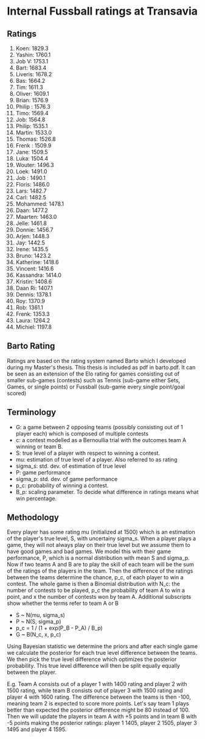 # Internal Fussball ratings at Transavia
## Ratings
1. Koen: 1829.3 
2. Yashin: 1760.1 
3. Job V: 1753.1 
4. Bart: 1683.4 
5. Liveris: 1678.2 
6. Bas: 1664.2 
7. Tim: 1611.3 
8. Oliver: 1609.1 
9. Brian: 1576.9 
10. Philip : 1576.3 
11. Timo: 1569.4 
12. Job: 1564.8 
13. Philip: 1535.1 
14. Martin: 1533.0 
15. Thomas: 1526.8 
16. Frenk : 1509.9 
17. Jane: 1509.5 
18. Luka: 1504.4 
19. Wouter: 1496.3 
20. Loek: 1491.0 
21. Job : 1490.1 
22. Floris: 1486.0 
23. Lars: 1482.7 
24. Carl: 1482.5 
25. Mohammed: 1478.1 
26. Daan: 1477.2 
27. Maarten: 1463.0 
28. Jelle: 1461.8 
29. Donnie: 1456.7 
30. Arjen: 1448.3 
31. Jay: 1442.5 
32. Irene: 1435.5 
33. Bruno: 1423.2 
34. Katherine: 1418.6 
35. Vincent: 1416.6 
36. Kassandra: 1414.0 
37. Kristin: 1408.6 
38. Daan Ri: 1407.1 
39. Dennis: 1378.1 
40. Roy: 1370.9 
41. Rob: 1361.1 
42. Frenk: 1353.3 
43. Laura: 1264.2 
44. Michiel: 1197.8 

## Barto Rating
Ratings are based on the rating system named Barto which I developed during my Master's thesis. This thesis is included as pdf in barto.pdf. It can be seen as an extension of the Elo rating for games consisting out of smaller sub-games (contests) such as Tennis (sub-game either Sets, Games, or single points) or Fussball (sub-game every single point/goal scored)
## Terminology
- G: a game between 2 opposing teams (possibly consisting out of 1 player each) which is composed of multiple contests
- c: a contest modelled as a Bernoullia trial with the outcomes team A winning or team B.
- S: true level of a player with respect to winning a contest.
- mu: estimation of true level of a player. Also referred to as rating
- sigma_s: std. dev. of estimation of true level
- P: game performance
- sigma_p: std. dev. of game performance
- p_c: probability of winning a contest.
- B_p: scaling parameter. To decide what difference in ratings means what win percentage.
## Methodology
Every player has some rating mu (initialized at 1500) which is an estimation of the player's true level, S, with uncertainy sigma_s. When a player plays a game, they will not always play on their true level but we assume them to have good games and bad games. We model this with their game performance, P, which is a normal distribution with mean S and sigma_p. Now if two teams A and B are to play the skill of each team will be the sum of the ratings of the players in the team. Then the difference of the ratings between the teams determine the chance, p_c, of each player to win a contest. The whole game is then a Binomial distribution with N_c: the number of contests to be played, p_c the probability of team A to win a point, and x the number of contests won by team A. Additional subscripts show whether the terms refer to team A or B
- S ~ N(mu, sigma_s)
- P ~ N(S, sigma_p)
- p_c = 1 / (1 + exp(P_B - P_A) / B_p)
- G ~ B(N_c, x, p_c)

Using Bayesian statistic we determine the priors and after each single game we calculate the posterior for each true level difference between the teams. We then pick the true level difference which optimizes the posterior probability. This true level difference will then be split equally equally between the player. 

E.g. Team A consists out of a player 1 with 1400 rating and player 2 with 1500 rating, while team B consists out of player 3 with 1500 rating and player 4 with 1600 rating. The difference between the teams is then -100, meaning team 2 is expected to score more points. Let's say team 1 plays better than expected the posterior difference might be 80 instead of 100. Then we will update the players in team A with +5 points and in team B with -5 points making the posterior ratings: player 1 1405, player 2 1505, player 3 1495 and player 4 1595.